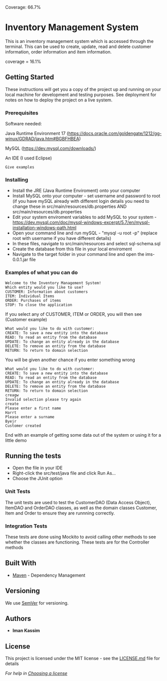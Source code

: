 Coverage: 66.7%
# Inventory Management System

This is an inventory management system which is accessed through the terminal. This can be used to create, update, read and delete customer information, order information and item information.

coverage = 16.1%

## Getting Started

These instructions will get you a copy of the project up and running on your local machine for development and testing purposes. See deployment for notes on how to deploy the project on a live system.

### Prerequisites

Software needed:

Java Runtime Environment 17 (https://docs.oracle.com/goldengate/1212/gg-winux/GDRAD/java.htm#BGBFHBEA)

MySQL (https://dev.mysql.com/downloads/)

An IDE (I used Eclipse)


```
Give examples
```

### Installing

- Install the JRE (Java Runtime Enviroment) onto your computer
- Install MySQL onto your computer - set username and password to root (if you have mySQL already with different login details you need to change these in src/main/resources/db.properties AND src/main/resources/db.properties
- Edit your system enviroment variables to add MySQL to your system - https://dev.mysql.com/doc/mysql-windows-excerpt/5.7/en/mysql-installation-windows-path.html
- Open your command line and run mySQL - "mysql -u root -p" (replace root with username if you have different details)
- In these files, navigate to src/main/resources and select sql-schema.sql
- Create the database from this file in your local enviroment
- Navigate to the target folder in your command line and open the ims-0.0.1.jar file

### Examples of what you can do

```
Welcome to the Inventory Management System!
Which entity would you like to use?
CUSTOMER: Information about customers
ITEM: Individual Items
ORDER: Purchases of items
STOP: To close the application
```

If you select any of CUSTOMER, ITEM or ORDER, you will then see (Customer example)

```
What would you like to do with customer:
CREATE: To save a new entity into the database
READ: To read an entity from the database
UPDATE: To change an entity already in the database
DELETE: To remove an entity from the database
RETURN: To return to domain selection
```

You will be given another chance if you enter something wrong

```
What would you like to do with customer:
CREATE: To save a new entity into the database
READ: To read an entity from the database
UPDATE: To change an entity already in the database
DELETE: To remove an entity from the database
RETURN: To return to domain selection
creagw
Invalid selection please try again
create
Please enter a first name
Harrt
Please enter a surname
Byejr
Customer created

```

End with an example of getting some data out of the system or using it for a little demo

## Running the tests

- Open the file in your IDE
- Right-click the src/test/java file and click Run As...
- Choose the JUnit option 

### Unit Tests 

The unit tests are used to test the CustomerDAO (Data Access Object), ItemDAO and OrderDAO classes, as well as the domain classes Customer, Item and Order to ensure they are runnning correctly.


### Integration Tests 

These tests are done using Mockito to avoid calling other methods to see whether the classes are functioning.
These tests are for the Controller methods

## Built With

* [Maven](https://maven.apache.org/) - Dependency Management

## Versioning

We use [SemVer](http://semver.org/) for versioning.

## Authors

* **Iman Kassim** 

## License

This project is licensed under the MIT license - see the [LICENSE.md](LICENSE.md) file for details 

*For help in [Choosing a license](https://choosealicense.com/)*

